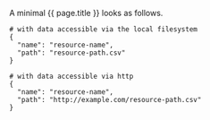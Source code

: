 A minimal {{ page.title }} looks as follows.

```
# with data accessible via the local filesystem
{
  "name": "resource-name",
  "path": "resource-path.csv"
}

# with data accessible via http
{
  "name": "resource-name",
  "path": "http://example.com/resource-path.csv"
}
```

